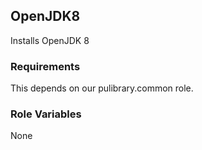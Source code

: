 ## OpenJDK8

Installs OpenJDK 8 

### Requirements

This depends on our pulibrary.common role.

### Role Variables

None
